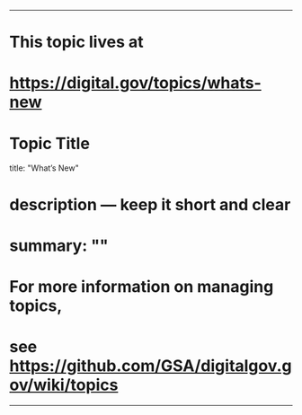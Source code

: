 
---
# This topic lives at
# https://digital.gov/topics/whats-new

# Topic Title
title: "What’s New"

# description — keep it short and clear
# summary: ""


# For more information on managing topics,
# see https://github.com/GSA/digitalgov.gov/wiki/topics
---